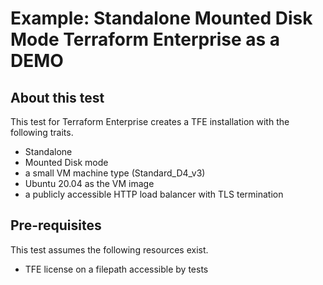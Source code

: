 # Example: Standalone Mounted Disk Mode Terraform Enterprise as a DEMO

## About this test

This test for Terraform Enterprise creates a TFE
installation with the following traits.

- Standalone
- Mounted Disk mode
- a small VM machine type (Standard_D4_v3)
- Ubuntu 20.04 as the VM image
- a publicly accessible HTTP load balancer with TLS termination

## Pre-requisites

This test assumes the following resources exist.

- TFE license on a filepath accessible by tests
